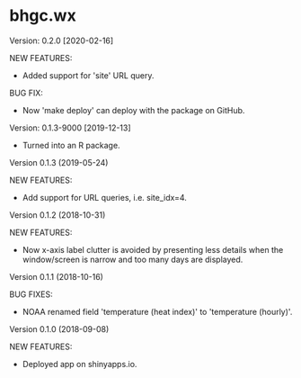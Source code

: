 bhgc.wx
=======

Version: 0.2.0 [2020-02-16]

NEW FEATURES:

 * Added support for 'site' URL query.
 
BUG FIX:

 * Now 'make deploy' can deploy with the package on GitHub.
 

Version: 0.1.3-9000 [2019-12-13]

 * Turned into an R package.


Version 0.1.3 (2019-05-24)

NEW FEATURES:

 * Add support for URL queries, i.e. site_idx=4.


Version 0.1.2 (2018-10-31)

NEW FEATURES:

 * Now x-axis label clutter is avoided by presenting less details when the
   window/screen is narrow and too many days are displayed.


Version 0.1.1 (2018-10-16)

BUG FIXES:

 * NOAA renamed field 'temperature (heat index)' to 'temperature (hourly)'.
 

Version 0.1.0 (2018-09-08)

NEW FEATURES:

 * Deployed app on shinyapps.io.



